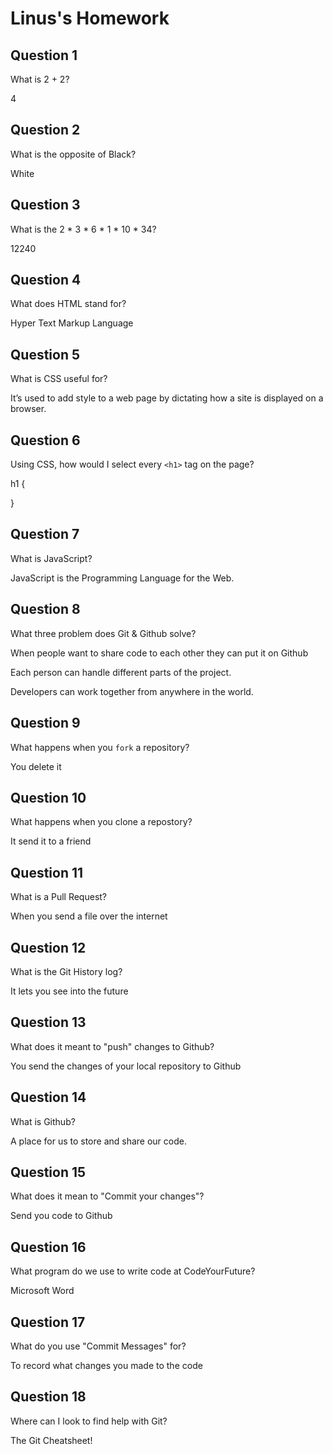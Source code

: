 # Linus's Homework

## Question 1

What is 2 + 2?

4

## Question 2

What is the opposite of Black?

White

## Question 3

What is the  2 * 3 * 6 * 1 * 10 * 34?

12240

## Question 4 

What does HTML stand for?

Hyper Text Markup Language

## Question 5

What is CSS useful for?

It’s used to add style to a web page by dictating how a site is displayed on a browser.

## Question 6

Using CSS, how would I select every `<h1>` tag on the page?

h1 {

}

## Question 7

What is JavaScript?

JavaScript is the Programming Language for the Web.

## Question 8

What three problem does Git & Github solve?

When people want to share code to each other they can put it on Github

Each person can handle different parts of the project.

Developers can work together from anywhere in the world.

## Question 9

What happens when you `fork` a repository?

You delete it

## Question 10 

What happens when you clone a repostory?

It send it to a friend

## Question 11

What is a Pull Request?

When you send a file over the internet

## Question 12

What is the Git History log?

It lets you see into the future

## Question 13

What does it meant to "push" changes to Github?

You send the changes of your local repository to Github

## Question 14

What is Github?

A place for us to store and share our code.

## Question 15

What does it mean to "Commit your changes"?

Send you code to Github

## Question 16

What program do we use to write code at CodeYourFuture?

Microsoft Word

## Question 17

What do you use "Commit Messages" for?

To record what changes you made to the code

## Question 18

Where can I look to find help with Git?

The Git Cheatsheet!
